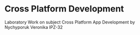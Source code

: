 # Cross Platform Development
Laboratory Work on subject Cross Platform App Development by Nychyporuk Veronika IPZ-32
